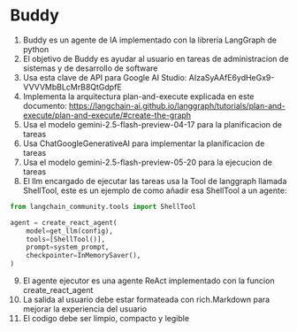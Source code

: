 # Buddy

1. Buddy es un agente de IA implementado con la librería LangGraph de python
2. El objetivo de Buddy es ayudar al usuario en tareas de administracion de sistemas y de desarrollo de software
3. Usa esta clave de API para Google AI Studio: AIzaSyAAfE6ydHeGx9-VVVVMbBLcMrB8QtGdpfE
4. Implementa la arquitectura plan-and-execute explicada en este documento: https://langchain-ai.github.io/langgraph/tutorials/plan-and-execute/plan-and-execute/#create-the-graph
5. Usa el modelo gemini-2.5-flash-preview-04-17 para la planificacion de tareas
6. Usa ChatGoogleGenerativeAI para implementar la planificacion de tareas
7. Usa el modelo gemini-2.5-flash-preview-05-20 para la ejecucion de tareas
8. El llm encargado de ejecutar las tareas usa la Tool de langgraph llamada ShellTool, este es un ejemplo de como añadir esa ShellTool a un agente:

```python
from langchain_community.tools import ShellTool

agent = create_react_agent(
    model=get_llm(config),
    tools=[ShellTool()],
    prompt=system_prompt,
    checkpointer=InMemorySaver(),
)
```
9. El agente ejecutor es una agente ReAct implementado con la funcion create_react_agent
10. La salida al usuario debe estar formateada con rich.Markdown para mejorar la experiencia del usuario
11. El codigo debe ser limpio, compacto y legible